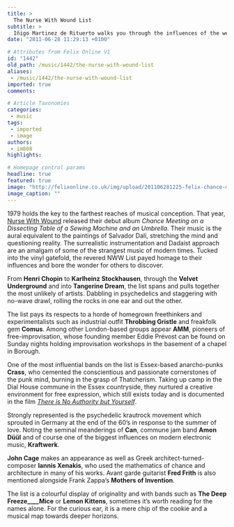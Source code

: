 ```yaml
---
title: >
  The Nurse With Wound List
subtitle: >
  Iñigo Martinez de Rituerto walks you through the influences of the weirdest band ever
date: "2011-06-28 11:29:13 +0100"

# Attributes from Felix Online V1
id: "1442"
old_path: /music/1442/the-nurse-with-wound-list
aliases:
 - /music/1442/the-nurse-with-wound-list
imported: true
comments:

# Article Taxonomies
categories:
 - music
tags:
 - imported
 - image
authors:
 - im808
highlights:

# Homepage control params
headline: true
featured: true
image: "http://felixonline.co.uk/img/upload/201106281225-felix-chance-meeting-front.jpg"
image_caption: ""
---
```


1979 holds the key to the farthest reaches of musical conception. That year, [Nurse With Wound](http://brainwashed.com/nww/) released their debut album _Chance Meeting on a Dissecting Table of a Sewing Machine and an Umbrella_. Their music is the aural equivalent to the paintings of Salvador Dalí, stretching the mind and questioning reality. The surrealistic instrumentation and Dadaist approach are an amalgam of some of the strangest music of modern times. Tucked into the vinyl gatefold, the revered NWW List payed homage to their influences and bore the wonder for others to discover.

From __Henri Chopin__ to __Karlheinz Stockhausen__, through the __Velvet Underground__ and into __Tangerine Dream__, the list spans and pulls together the most unlikely of artists. Dabbling in psychedelics and staggering with no-wave drawl, rolling the rocks in one ear and out the other.

The list pays its respects to a horde of homegrown freethinkers and experimentalists such as industrial outfit __Throbbing Gristle__ and freakfolk gem __Comus__. Among other London-based groups appear __AMM__, pioneers of free-improvisation, whose founding member Eddie Prévost can be found on Sunday nights holding improvisation workshops in the basement of a chapel in Borough.

One of the most influential bands on the list is Essex-based anarcho-punks __Crass__, who cemented the conscientious and passionate cornerstones of the punk mind, burning in the grasp of Thatcherism. Taking up camp in the Dial House commune in the Essex countryside, they nurtured a creative environment for free expression, which still exists today and is documented in the film [_There is No Authority but Yourself_](http://minimovies.org/documentaires/view/crass).

Strongly represented is the psychedelic krautrock movement which sprouted in Germany at the end of the 60’s in response to the summer of love. Noting the seminal meanderings of __Can__, commune jam band __Amon Düül__ and of course one of the biggest influences on modern electronic music, __Kraftwerk__.

__John Cage__ makes an appearance as well as Greek architect-turned-composer __Iannis Xenakis__, who used the mathematics of chance and architecture in many of his works. Avant garde guitarist __Fred Frith__ is also mentioned alongside Frank Zappa’s __Mothers of Invention__.

The list is a colourful display of originality and with bands such as __The Deep Freeze____Mice__ or __Lemon Kittens__, sometimes it’s worth reading for the names alone. For the curious ear, it is a mere chip of the cookie and a musical map towards deeper horizons.
